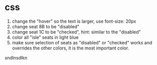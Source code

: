 # css

1. change the "hover" so the text is larger, use font-size: 20px
2. change seat 8B to be "disabled"
3. change seat 1C to be "checked", hint: similar to the "disabled"
4. color all "isle" seats in light blue
5. make sure selection of seats as "disabled" or "checked" works and overrides the other colors, it is the most important color.


sndlnsdlkn

